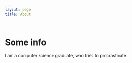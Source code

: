 ```yaml
---
layout: page 
title: About

---
```


# Some info 
I am a computer science graduate, who tries to procrastinate.